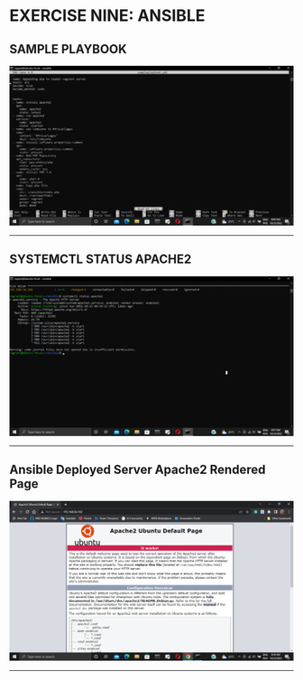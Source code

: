 # **EXERCISE NINE: ANSIBLE**  

## SAMPLE PLAYBOOK  
![playbook](playbook.png)  

---
## SYSTEMCTL STATUS APACHE2  
![apache2status](apache2Status.png)

--- 
## Ansible Deployed Server Apache2 Rendered Page  
![renderedPage](renderedPage.png)

--- 